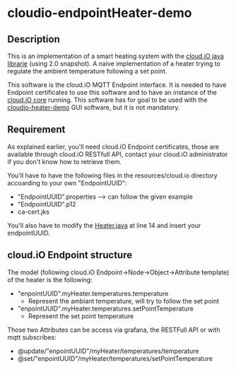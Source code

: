 # cloudio-endpointHeater-demo

## Description

This is an implementation of a smart heating system with the [cloud.iO java librarie](https://github.com/cloudio-project/cloudio-Endpoint-java) (using 2.0 snapshot). A naive implementation of a heater trying to regulate the ambient temperature following a set point.

This software is the cloud.iO MQTT Endpoint interface. It is needed to have Endpoint certificates to use this software and to have an instance of the [cloud.iO core](https://github.com/cloudio-project/cloudio-services) running. This software has for goal to be used with the [cloudio-heater-demo](https://github.com/lucblender/cloudio-heater-demo) GUI software, but it is not mandatory.

## Requirement

As explained earlier, you'll need cloud.iO Endpoint certificates, those are available through cloud.iO RESTfull API, contact your cloud.iO administrator if you don't know how to retrieve them.

You'll have to have the following files in the resources/cloud.io directory accoarding to your own "EndpointUUID":
  - "EndpointUUID".properties --> can follow the given example
  - "EndpointUUID".p12
  - ca-cert.jks

You'll also have to modify the [Heater.java](https://github.com/lucblender/cloudio-EndpointHeater-demo/blob/master/src/main/java/Heater.java) at line 14 and insert your endpointUUID.

## cloud.iO Endpoint structure

The model (following cloud.iO Endpoint->Node->Object->Attribute template) of the heater is the following:
  - "enpointUUID".myHeater.temperatures.temperature
    - Represent the ambiant temperature, will try to follow the set point
  - "enpointUUID".myHeater.temperatures.setPointTemperature
    - Represent the set point temperature

Those two Attributes can be access via grafana, the RESTFull API or with mqtt subscribes:
  - @update/"enpointUUID"/myHeater/temperatures/temperature
  - @set/"enpointUUID"/myHeater/temperatures/setPointTemperature
